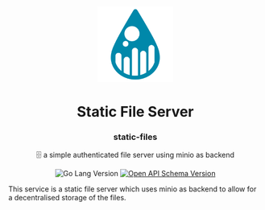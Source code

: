 <div align="center">
<img height="150px" src="https://raw.githubusercontent.com/wisdom-oss/brand/main/svg/standalone_color.svg">

<!-- TODO: Change Information here -->

<h1>Static File Server</h1>
<h3>static-files</h3>
<p>🗄️ a simple authenticated file server using minio as backend</p>

<!-- TODO: Change URL here to point to correct repository -->
<img src="https://img.shields.io/github/go-mod/go-version/wisdom-oss/service-static-files?style=for-the-badge" alt="Go Lang Version"/>
<a href="openapi.yaml">
<img src="https://img.shields.io/badge/Schema%20Version-3.0.0-6BA539?style=for-the-badge&logo=OpenAPI%20Initiative" alt="Open
API Schema Version"/></a>
</div>

This service is a static file server which uses minio as backend to allow for a
decentralised storage of the files.
